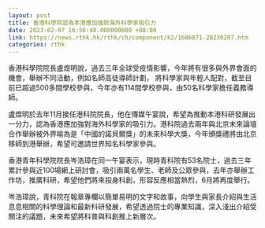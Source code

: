 ```yaml
---
layout: post
title: 香港科學院認為本港應加強對海外科學家吸引力
date: 2023-02-07 16:56:48.000000000 +08:00
link: https://news.rthk.hk/rthk/ch/component/k2/1686871-20230207.htm
categories: rthk
---
```


香港科學院院長盧煜明說，過去三年全球受疫情影響，今年將有很多與外界會面的機會，舉辦不同活動，例如名師高徒導師計劃， 將科學家與年輕人配對，截至目前已超過500多間學校參與，今年亦有114間學校參與，由50名科學家擔任義務導師。

盧煜明於去年11月接任港科院院長，他在傳媒午宴說，希望為推動本港科研發展出一分力，認為香港應加強對海外科學家的吸引力。港科院過去兩年與北京未來論壇合作舉辦被外界喻為是「中國的諾貝爾獎」的未來科學大獎，今年頒獎禮將由北京移師到港舉辦，希望可邀請世界知名科學家參與。

香港青年科學院院長岑浩璋在同一午宴表示，現時青科院有53名院士，過去三年累計參與近100場網上研討會，吸引兩萬名學生、老師及公眾參與，去年亦舉辦工作坊，推廣科研，希望他們將來投身科創，形容反應相當熱烈，6月將再度舉行。

岑浩璋說，青科院在報章專欄以簡單易明的文字和故事，向學生與家長介紹與生活息息相關的科學理論和最新科研發展，希望透過院士的專業知識，深入淺出介紹受關注的議題，未來希望將科普與科創推上新層次。
